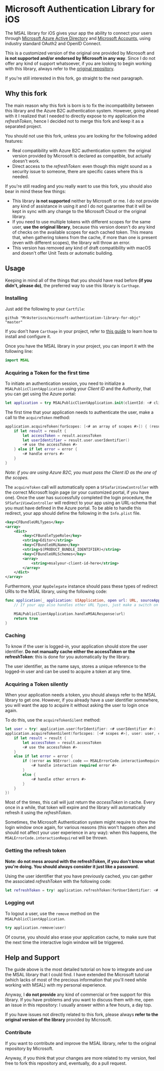 # Microsoft Authentication Library for iOS

The MSAL library for iOS gives your app the ability to connect your users through [Microsoft Azure Active Directory](https://azure.microsoft.com/en-us/services/active-directory/) and [Microsoft Accounts](https://account.microsoft.com/), using industry standard OAuth2 and OpenID Connect.

This is a customized version of the original one provided by Microsoft and **is not supported and/or endorsed by Microsoft in any way**.
Since I do not offer any kind of support whatsoever, if you are looking to begin working with this library, always refer to the [original repository](https://github.com/AzureAD/microsoft-authentication-library-for-objc).

If you're still interested in this fork, go straight to the next paragraph.

## Why this fork
The main reason why this fork is born is to fix the incompatibility between this library and the Azure B2C authentication system. However, going ahead with it I realized that I needed to directly expose to my application the _refreshToken_, hence I decided not to merge this fork and keep it as a separated project.

You should not use this fork, unless you are looking for the following added features:

* Real compatibility with Azure B2C authentication system: the original version provided by Microsoft is declared as compatible, but actually doesn't work.
* Direct access to the _refreshToken_: even though this might sound as a security issue to someone, there are specific cases where this is needed.

If you're still reading and you really want to use this fork, you should also bear in mind these few things:

* This library **is not supported** neither by Microsoft or me. I do not provide any kind of assistance in using it and I do not guarantee that it will be kept in sync with any change to the Microsoft Cloud or the original library.
* If you need to use multiple tokens with different scopes for the same user, **use the original library**, because this version doesn't do any kind of checks on the available scopes for each cached token. This means that, when gathering tokens from the cache, if more than one is present (even with different scopes), the library will throw an error.
* This version has removed any kind of draft compatibility with macOS and doesn't offer Unit Tests or automatic building.

## Usage
Keeping in mind all of the things that you should have read before **(if you didn't, please do)**, the preferred way to use this library is `Carthage`.

### Installing

Just add the following to your `Cartfile`:

```
github "MrAsterisco/microsoft-authentication-library-for-objc" "master"
```

If you don't have `Carthage` in your project, refer to [this guide](https://github.com/Carthage/Carthage#adding-frameworks-to-an-application) to learn how to install and configure it.

Once you have the MSAL library in your project, you can import it with the following line:

```swift
import MSAL
```

### Acquiring a Token for the first time
To initiate an authentication session, you need to initialize a `MSALPublicClientApplication` using your _Client ID_ and the _Authority_, that you can get using the Azure portal:

```swift
let application = try MSALPublicClientApplication.init(clientId: <# clientId #>, authority: <# authority #>)
```

The first time that your application needs to authenticate the user, make a call to the `acquireToken` method:

```swift
application.acquireToken(forScopes: [<# an array of scopes #>]) { (result, error) in
	if let result = result {
		let accessToken = result.accessToken
		let userIdentifier = result.user.userIdentifier()
		<# use the accessToken #>
	} else if let error = error {
		<# handle errors #>
	}
}
```

_Note: if you are using Azure B2C, you must pass the Client ID as the one of the scopes._

The `acquireToken` call will automatically open a `SFSafariViewController` with the correct Microsoft login page (or your customized portal, if you have one). Once the user has successfully completed the login procedure, the `SFSafariViewController` will redirect to your app using an URL-schema that you must have defined in the Azure portal. To be able to handle this redirect, your app should define the following in the `Info.plist` file.

```xml
<key>CFBundleURLTypes</key>
<array>
	<dict>
		<key>CFBundleTypeRole</key>
		<string>Editor</string>
		<key>CFBundleURLName</key>
		<string>$(PRODUCT_BUNDLE_IDENTIFIER)</string>
		<key>CFBundleURLSchemes</key>
		<array>
			<string>msalyour-client-id-here</string>
		</array>
	</dict>
</array>
```

Furthermore, your `AppDelegate` instance should pass these types of redirect URIs to the MSAL library, using the following code:

```swift
func application(_ application: UIApplication, open url: URL, sourceApplication: String?, annotation: Any) -> Bool {
	// If your app also handles other URL Types, just make a switch on url.scheme

	MSALPublicClientApplication.handleMSALResponse(url)
	return true
}
```

### Caching
To know if the user is logged-in, your application should store the user identifier. **Do not manually cache either the accessToken or the refreshToken**: this is done for you automatically by the library.

The user identifier, as the name says, stores a unique reference to the logged-in user and can be used to acquire a token at any time.

### Acquiring a Token silently
When your application needs a token, you should always refer to the MSAL library to get one. However, if you already have a user identifier somewhere, you will want the app to acquire it without asking the user to login once again.

To do this, use the `acquireTokenSilent` method:

```swift
let user = try! application.user(forIdentifier: <# userIdentifier #>)
application.acquireTokenSilent(forScopes: [<# scopes #>], user: user, completionBlock: { (result, error) in
	if let result = result {
		let accessToken = result.accessToken
		<# use the accessToken #>
	}
	else if let error = error {
		if ((error as NSError).code == MSALErrorCode.interactionRequired.rawValue) {
			<# handle interaction required error #>
		}
		else {
			<# handle other errors #>
		}
	}
})
```

Most of the times, this call will just return the _accessToken_ in cache. Every once in a while, that token will expire and the library will automatically refresh it using the _refreshToken_.

Sometimes, the Microsoft Authentication system might require to show the login window once again, for various reasons (this won't happen often and should not affect your user experience in any way): when this happens, the `MSALErrorCode.interactionRequired` will be thrown.

### Getting the refresh token

**Note: do not mess around with the refreshToken, if you don't know what you're doing. You should always consider it just like a password.**

Using the user identifier that you have previously cached, you can gather the associated _refreshToken_ with the following code:

```swift
let refreshToken = try! application.refreshToken(forUserIdentifier: <# userIdentifier #>)
```

### Logging out
To logout a user, use the `remove` method on the `MSALPublicClientApplication`.

```swift
try application.remove(user)
```

Of course, you should also erase your application cache, to make sure that the next time the interactive login window will be triggered.

## Help and Support
The guide above is the most detailed tutorial on how to integrate and use the MSAL library that I could find. I have extended the Microsoft tutorial (which lacks of most of the precious information that you'll need while working with MSAL) with my personal experience.

Anyway, I **do not provide** any kind of commercial or free support for this library. If you have problems and you want to discuss them with me, open an issue in this repository: I usually answer within a few hours, a day top.

If you have issues not directly related to this fork, please always **refer to the original version of the library** provided by Microsoft.

### Contribute
If you want to contribute and improve the MSAL library, refer to the original repository by Microsoft.

Anyway, if you think that your changes are more related to my version, feel free to fork this repository and, eventually, do a pull request.